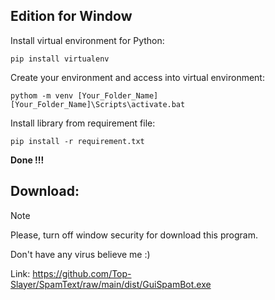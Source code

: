 ## Edition for Window
  Install virtual environment for Python:
  
    pip install virtualenv

  Create your environment and access into virtual environment:

    pythom -m venv [Your_Folder_Name]
    [Your_Folder_Name]\Scripts\activate.bat

  Install library from requirement file:

    pip install -r requirement.txt

  **Done !!!**

## Download:
  > [!NOTE]
  > Please, turn off window security for download this program.
  > 
  > Don't have any virus believe me :)

  Link: https://github.com/Top-Slayer/SpamText/raw/main/dist/GuiSpamBot.exe
